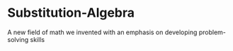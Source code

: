 # Substitution-Algebra
A new field of math we invented with an emphasis on developing problem-solving skills
